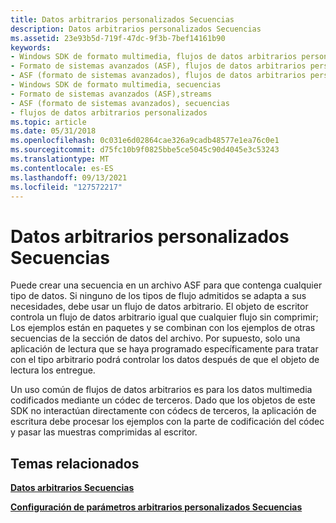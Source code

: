 ```yaml
---
title: Datos arbitrarios personalizados Secuencias
description: Datos arbitrarios personalizados Secuencias
ms.assetid: 23e93b5d-719f-47dc-9f3b-7bef14161b90
keywords:
- Windows SDK de formato multimedia, flujos de datos arbitrarios personalizados
- Formato de sistemas avanzados (ASF), flujos de datos arbitrarios personalizados
- ASF (formato de sistemas avanzados), flujos de datos arbitrarios personalizados
- Windows SDK de formato multimedia, secuencias
- Formato de sistemas avanzados (ASF),streams
- ASF (formato de sistemas avanzados), secuencias
- flujos de datos arbitrarios personalizados
ms.topic: article
ms.date: 05/31/2018
ms.openlocfilehash: 0c031e6d02864cae326a9cadb48577e1ea76c0e1
ms.sourcegitcommit: d75fc10b9f0825bbe5ce5045c90d4045e3c53243
ms.translationtype: MT
ms.contentlocale: es-ES
ms.lasthandoff: 09/13/2021
ms.locfileid: "127572217"
---
```

# <a name="custom-arbitrary-data-streams"></a>Datos arbitrarios personalizados Secuencias

Puede crear una secuencia en un archivo ASF para que contenga cualquier tipo de datos. Si ninguno de los tipos de flujo admitidos se adapta a sus necesidades, debe usar un flujo de datos arbitrario. El objeto de escritor controla un flujo de datos arbitrario igual que cualquier flujo sin comprimir; Los ejemplos están en paquetes y se combinan con los ejemplos de otras secuencias de la sección de datos del archivo. Por supuesto, solo una aplicación de lectura que se haya programado específicamente para tratar con el tipo arbitrario podrá controlar los datos después de que el objeto de lectura los entregue.

Un uso común de flujos de datos arbitrarios es para los datos multimedia codificados mediante un códec de terceros. Dado que los objetos de este SDK no interactúan directamente con códecs de terceros, la aplicación de escritura debe procesar los ejemplos con la parte de codificación del códec y pasar las muestras comprimidas al escritor.

## <a name="related-topics"></a>Temas relacionados

<dl> <dt>

[**Datos arbitrarios Secuencias**](arbitrary-streams.md)
</dt> <dt>

[**Configuración de parámetros arbitrarios personalizados Secuencias**](configuring-custom-arbitrary-streams.md)
</dt> </dl>

 

 




